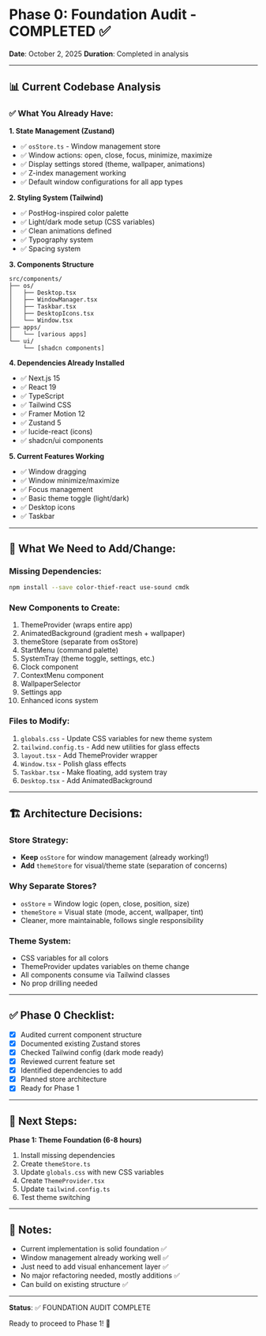 # Phase 0: Foundation Audit - COMPLETED ✅

**Date**: October 2, 2025
**Duration**: Completed in analysis

---

## 📊 Current Codebase Analysis

### ✅ What You Already Have:

**1. State Management (Zustand)**
- ✅ `osStore.ts` - Window management store
- ✅ Window actions: open, close, focus, minimize, maximize
- ✅ Display settings stored (theme, wallpaper, animations)
- ✅ Z-index management working
- ✅ Default window configurations for all app types

**2. Styling System (Tailwind)**
- ✅ PostHog-inspired color palette
- ✅ Light/dark mode setup (CSS variables)
- ✅ Clean animations defined
- ✅ Typography system
- ✅ Spacing system

**3. Components Structure**
```
src/components/
├── os/
│   ├── Desktop.tsx
│   ├── WindowManager.tsx
│   ├── Taskbar.tsx
│   ├── DesktopIcons.tsx
│   └── Window.tsx
├── apps/
│   └── [various apps]
└── ui/
    └── [shadcn components]
```

**4. Dependencies Already Installed**
- ✅ Next.js 15
- ✅ React 19
- ✅ TypeScript
- ✅ Tailwind CSS
- ✅ Framer Motion 12
- ✅ Zustand 5
- ✅ lucide-react (icons)
- ✅ shadcn/ui components

**5. Current Features Working**
- ✅ Window dragging
- ✅ Window minimize/maximize
- ✅ Focus management
- ✅ Basic theme toggle (light/dark)
- ✅ Desktop icons
- ✅ Taskbar

---

## 🎯 What We Need to Add/Change:

### Missing Dependencies:
```bash
npm install --save color-thief-react use-sound cmdk
```

### New Components to Create:
1. ThemeProvider (wraps entire app)
2. AnimatedBackground (gradient mesh + wallpaper)
3. themeStore (separate from osStore)
4. StartMenu (command palette)
5. SystemTray (theme toggle, settings, etc.)
6. Clock component
7. ContextMenu component
8. WallpaperSelector
9. Settings app
10. Enhanced icons system

### Files to Modify:
1. `globals.css` - Update CSS variables for new theme system
2. `tailwind.config.ts` - Add new utilities for glass effects
3. `layout.tsx` - Add ThemeProvider wrapper
4. `Window.tsx` - Polish glass effects
5. `Taskbar.tsx` - Make floating, add system tray
6. `Desktop.tsx` - Add AnimatedBackground

---

## 🏗️ Architecture Decisions:

### Store Strategy:
- **Keep** `osStore` for window management (already working!)
- **Add** `themeStore` for visual/theme state (separation of concerns)

### Why Separate Stores?
- `osStore` = Window logic (open, close, position, size)
- `themeStore` = Visual state (mode, accent, wallpaper, tint)
- Cleaner, more maintainable, follows single responsibility

### Theme System:
- CSS variables for all colors
- ThemeProvider updates variables on theme change
- All components consume via Tailwind classes
- No prop drilling needed

---

## ✅ Phase 0 Checklist:

- [x] Audited current component structure
- [x] Documented existing Zustand stores  
- [x] Checked Tailwind config (dark mode ready)
- [x] Reviewed current feature set
- [x] Identified dependencies to add
- [x] Planned store architecture
- [x] Ready for Phase 1

---

## 🚀 Next Steps:

**Phase 1: Theme Foundation (6-8 hours)**
1. Install missing dependencies
2. Create `themeStore.ts`
3. Update `globals.css` with new CSS variables
4. Create `ThemeProvider.tsx`
5. Update `tailwind.config.ts`
6. Test theme switching

---

## 📝 Notes:

- Current implementation is solid foundation ✅
- Window management already working well ✅
- Just need to add visual enhancement layer ✅
- No major refactoring needed, mostly additions ✅
- Can build on existing structure ✅

---

**Status**: ✅ FOUNDATION AUDIT COMPLETE

Ready to proceed to Phase 1! 🚀